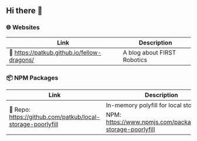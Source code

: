 ## Hi there 👋

### 🌐 Websites

| Link                                                 | Description                 |  
|------------------------------------------------------|-----------------------------|  
| 🔗 https://patkub.github.io/fellow-dragons/          | A blog about FIRST Robotics |  

### 📦 NPM Packages

| Link                                                        | Description                                                                                          |  
|-------------------------------------------------------------|------------------------------------------------------------------------------------------------------|  
| 🔗 Repo: https://github.com/patkub/local-storage-poorlyfill | In-memory polyfill for local storage. 📦 NPM: https://www.npmjs.com/package/local-storage-poorlyfill |  

<!--
**patkub/patkub** is a ✨ _special_ ✨ repository because its `README.md` (this file) appears on your GitHub profile.

Here are some ideas to get you started:

- 🔭 I’m currently working on ...
- 🌱 I’m currently learning ...
- 👯 I’m looking to collaborate on ...
- 🤔 I’m looking for help with ...
- 💬 Ask me about ...
- 📫 How to reach me: ...
- 😄 Pronouns: ...
- ⚡ Fun fact: ...
-->
